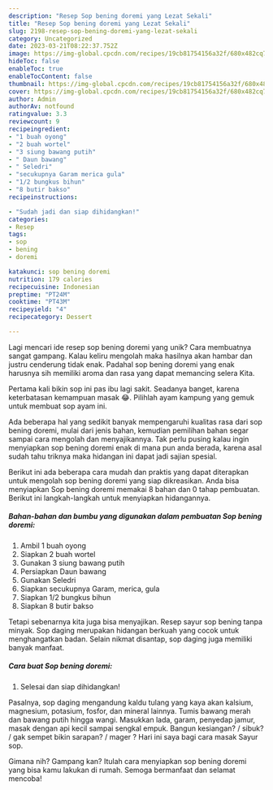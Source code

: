 ```yaml
---
description: "Resep Sop bening doremi yang Lezat Sekali"
title: "Resep Sop bening doremi yang Lezat Sekali"
slug: 2198-resep-sop-bening-doremi-yang-lezat-sekali
category: Uncategorized
date: 2023-03-21T08:22:37.752Z
image: https://img-global.cpcdn.com/recipes/19cb81754156a32f/680x482cq70/sop-bening-doremi-foto-resep-utama.jpg
hideToc: false
enableToc: true
enableTocContent: false
thumbnail: https://img-global.cpcdn.com/recipes/19cb81754156a32f/680x482cq70/sop-bening-doremi-foto-resep-utama.jpg
cover: https://img-global.cpcdn.com/recipes/19cb81754156a32f/680x482cq70/sop-bening-doremi-foto-resep-utama.jpg
author: Admin
authorAv: notfound
ratingvalue: 3.3
reviewcount: 9
recipeingredient:
- "1 buah oyong"
- "2 buah wortel"
- "3 siung bawang putih"
- " Daun bawang"
- " Seledri"
- "secukupnya Garam merica gula"
- "1/2 bungkus bihun"
- "8 butir bakso"
recipeinstructions:

- "Sudah jadi dan siap dihidangkan!"
categories:
- Resep
tags:
- sop
- bening
- doremi

katakunci: sop bening doremi 
nutrition: 179 calories
recipecuisine: Indonesian
preptime: "PT24M"
cooktime: "PT43M"
recipeyield: "4"
recipecategory: Dessert

---
```





Lagi mencari ide resep sop bening doremi yang unik? Cara membuatnya sangat gampang. Kalau keliru mengolah maka hasilnya akan hambar dan justru cenderung tidak enak. Padahal sop bening doremi yang enak harusnya sih memiliki aroma dan rasa yang dapat memancing selera Kita.





Pertama kali bikin sop ini pas ibu lagi sakit. Seadanya banget, karena keterbatasan kemampuan masak 😂. Pilihlah ayam kampung yang gemuk untuk membuat sop ayam ini.

Ada beberapa hal yang sedikit banyak mempengaruhi kualitas rasa dari sop bening doremi, mulai dari jenis bahan, kemudian pemilihan bahan segar sampai cara mengolah dan menyajikannya. Tak perlu pusing kalau ingin menyiapkan sop bening doremi enak di mana pun anda berada, karena asal sudah tahu triknya maka hidangan ini dapat jadi sajian spesial.






Berikut ini ada beberapa cara mudah dan praktis yang dapat diterapkan untuk mengolah sop bening doremi yang siap dikreasikan. Anda bisa menyiapkan Sop bening doremi memakai 8 bahan dan 0 tahap pembuatan. Berikut ini langkah-langkah untuk menyiapkan hidangannya.

<!--inarticleads1-->

##### Bahan-bahan dan bumbu yang digunakan dalam pembuatan Sop bening doremi:

1. Ambil 1 buah oyong
1. Siapkan 2 buah wortel
1. Gunakan 3 siung bawang putih
1. Persiapkan  Daun bawang
1. Gunakan  Seledri
1. Siapkan secukupnya Garam, merica, gula
1. Siapkan 1/2 bungkus bihun
1. Siapkan 8 butir bakso


Tetapi sebenarnya kita juga bisa menyajikan. Resep sayur sop bening tanpa minyak. Sop daging merupakan hidangan berkuah yang cocok untuk menghangatkan badan. Selain nikmat disantap, sop daging juga memiliki banyak manfaat. 

<!--inarticleads2-->

##### Cara buat Sop bening doremi:


1. Selesai dan siap dihidangkan!

Pasalnya, sop daging mengandung kaldu tulang yang kaya akan kalsium, magnesium, potasium, fosfor, dan mineral lainnya. Tumis bawang merah dan bawang putih hingga wangi. Masukkan lada, garam, penyedap jamur, masak dengan api kecil sampai sengkal empuk. Bangun kesiangan? / sibuk? / gak sempet bikin sarapan? / mager ? Hari ini saya bagi cara masak Sayur sop. 

Gimana nih? Gampang kan? Itulah cara menyiapkan sop bening doremi yang bisa kamu lakukan di rumah. Semoga bermanfaat dan selamat mencoba!
